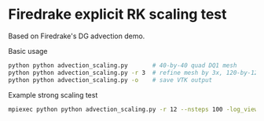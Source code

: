 # Firedrake explicit RK scaling test

Based on Firedrake's DG advection demo.

Basic usage

```bash
python python advection_scaling.py       # 40-by-40 quad DQ1 mesh
python python advection_scaling.py -r 3  # refine mesh by 3x, 120-by-120 mesh
python python advection_scaling.py -o    # save VTK output
```

Example strong scaling test

```bash
mpiexec python python advection_scaling.py -r 12 --nsteps 100 -log_view
```
